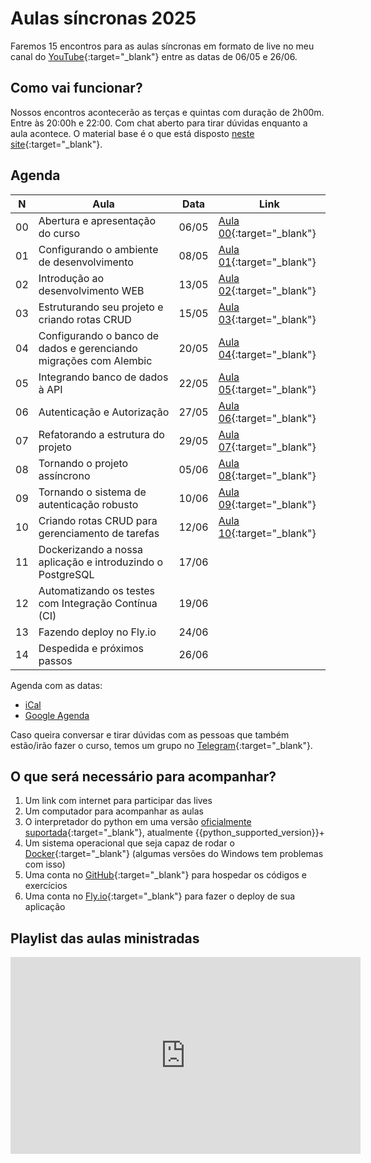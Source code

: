 # Aulas síncronas 2025

Faremos 15 encontros para as aulas síncronas em formato de live no meu canal do [YouTube](https://www.youtube.com/@dunossauro){:target="_blank"} entre as datas de 06/05 e 26/06.

## Como vai funcionar?

Nossos encontros acontecerão as terças e quintas com duração de 2h00m. Entre às 20:00h e 22:00. Com chat aberto para tirar dúvidas enquanto a aula acontece. O material base é o que está disposto [neste site](https://fastapidozero.dunossauro.com/){:target="_blank"}.

## Agenda

| N  | Aula                                                              | Data  | Link                                                      |
|----|-------------------------------------------------------------------|-------|-----------------------------------------------------------|
| 00 | Abertura e apresentação do curso                                  | 06/05 | [Aula 00](https://youtu.be/ImhYlISeWPQ){:target="_blank"} |
| 01 | Configurando o ambiente de desenvolvimento                        | 08/05 | [Aula 01](https://youtu.be/f6bkf67lXLo){:target="_blank"} |
| 02 | Introdução ao desenvolvimento WEB                                 | 13/05 | [Aula 02](https://youtu.be/JFJErxis_ZM){:target="_blank"} |
| 03 | Estruturando seu projeto e criando rotas CRUD                     | 15/05 | [Aula 03](https://youtu.be/bi6kzV21ucs){:target="_blank"} |
| 04 | Configurando o banco de dados e gerenciando migrações com Alembic | 20/05 | [Aula 04](https://youtu.be/I7IrmN7jMqE){:target="_blank"} |
| 05 | Integrando banco de dados à API                                   | 22/05 | [Aula 05](https://youtu.be/bm7_rA7NOB4){:target="_blank"} |
| 06 | Autenticação e Autorização                                        | 27/05 | [Aula 06](https://youtu.be/wGZzEoO7e9s){:target="_blank"} |
| 07 | Refatorando a estrutura do projeto                                | 29/05 | [Aula 07](https://youtu.be/6ErWbtr8Cqk){:target="_blank"} |
| 08 | Tornando o projeto assíncrono                                     | 05/06 | [Aula 08](https://youtu.be/VtUspH9n6-o){:target="_blank"} |
| 09 | Tornando o sistema de autenticação robusto                        | 10/06 | [Aula 09](https://youtu.be/eynaelPPwI4){:target="_blank"} |
| 10 | Criando rotas CRUD para gerenciamento de tarefas                  | 12/06 | [Aula 10](https://youtu.be/8cczMbmlBEY){:target="_blank"} |
| 11 | Dockerizando a nossa aplicação e introduzindo o PostgreSQL        | 17/06 |                                                           |
| 12 | Automatizando os testes com Integração Contínua (CI)              | 19/06 |                                                           |
| 13 | Fazendo deploy no Fly.io                                          | 24/06 |                                                           |
| 14 | Despedida e próximos passos                                       | 26/06 |                                                           |

Agenda com as datas:

- [iCal](https://calendar.google.com/calendar/ical/6d04fd6ec76625bcd265875fdc5e4670a001c60f53bc96b596a43394b8c78ca0%40group.calendar.google.com/public/basic.ics)
- [Google Agenda](https://calendar.google.com/calendar/u/0?cid=NmQwNGZkNmVjNzY2MjViY2QyNjU4NzVmZGM1ZTQ2NzBhMDAxYzYwZjUzYmM5NmI1OTZhNDMzOTRiOGM3OGNhMEBncm91cC5jYWxlbmRhci5nb29nbGUuY29t)


Caso queira conversar e tirar dúvidas com as pessoas que também estão/irão fazer o curso, temos um grupo no [Telegram](https://t.me/fastapicomdunossauro){:target="_blank"}.


## O que será necessário para acompanhar?

1. Um link com internet para participar das lives
2. Um computador para acompanhar as aulas
3. O interpretador do python em uma versão [oficialmente suportada](https://devguide.python.org/versions/){:target="_blank"}, atualmente {{python_supported_version}}+
3. Um sistema operacional que seja capaz de rodar o [Docker](https://www.docker.com/){:target="_blank"} (algumas versões do Windows tem problemas com isso)
4. Uma conta no [GitHub](https://github.com/){:target="_blank"} para hospedar os códigos e exercícios
5. Uma conta no [Fly.io](https://fly.io/){:target="_blank"} para fazer o deploy de sua aplicação


## Playlist das aulas ministradas

<iframe width="560" height="315" src="https://www.youtube.com/embed/videoseries?si=bbzMgz9dXoVXNdlR&amp;list=PLOQgLBuj2-3KT9ZWvPmaGFQ0KjIez0403" title="YouTube video player" frameborder="0" allow="accelerometer; autoplay; clipboard-write; encrypted-media; gyroscope; picture-in-picture; web-share" referrerpolicy="strict-origin-when-cross-origin" allowfullscreen></iframe>
